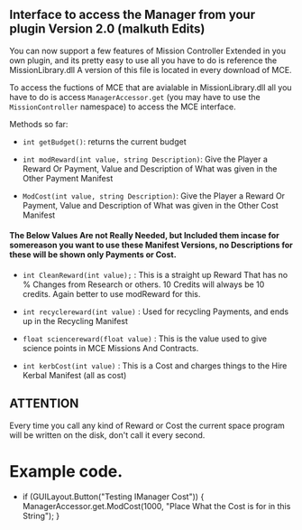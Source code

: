 ## Interface to access the Manager from your plugin Version 2.0 (malkuth Edits)
You can now support a few features of Mission Controller Extended in you own plugin, and its pretty easy to use all you have to do is reference the MissionLibrary.dll A version of this file is located in every download of MCE.


To access the fuctions of MCE that are avialable in MissionLibrary.dll all you have to do is access `ManagerAccessor.get`
(you may have to use the `MissionController` namespace) to access the MCE interface.

Methods so far:

* `int getBudget()`: returns the current budget

* `int modReward(int value, string Description)`: Give the Player a Reward Or Payment, Value and Description of What was given in the Other Payment Manifest

* `ModCost(int value, string Description)`: Give the Player a Reward Or Payment, Value and Description of What was given in the Other Cost Manifest

#### The Below Values Are not Really Needed, but Included them incase for somereason you want to use these Manifest Versions, no Descriptions for these will be shown only Payments or Cost.


* `int CleanReward(int value);` : This is a straight up Reward That has no % Changes from Research or others. 10 Credits will always be 10 credits.  Again better to use modReward for this.
 
* `int recyclereward(int value)` : Used for recycling Payments, and ends up in the Recycling Manifest

* `float sciencereward(float value)` : This is the value used to give science points in MCE Missions And Contracts.

* `int kerbCost(int value)` : This is a Cost and charges things to the Hire Kerbal Manifest (all as cost)

## ATTENTION

Every time you call any kind of Reward or Cost the current space program will be written on the disk,
don't call it every second.

# Example code.

* if (GUILayout.Button("Testing IManager Cost")) 
            {
                ManagerAccessor.get.ModCost(1000, "Place What the Cost is for in this String"); 
            }

